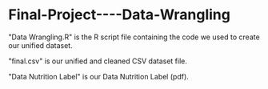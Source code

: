 # Final-Project----Data-Wrangling

"Data Wrangling.R" is the R script file containing the code we used to create our unified dataset. 
   
"final.csv" is our unified and cleaned CSV dataset file. 
   
"Data Nutrition Label" is our Data Nutrition Label (pdf).

